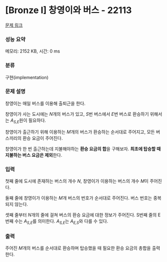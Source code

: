 # [Bronze I] 창영이와 버스 - 22113 

[문제 링크](https://www.acmicpc.net/problem/22113) 

### 성능 요약

메모리: 2152 KB, 시간: 0 ms

### 분류

구현(implementation)

### 문제 설명

<p>창영이는 매일 버스를 이용해 출퇴근을 한다.</p>

<p>창영이가 사는 도시에는 <em>N</em>개의 버스가 있고, <em>S</em>번 버스에서 <em>E</em>번 버스로 환승하기 위해서는 <em>A<sub>S,E</sub></em>원이 필요하다.</p>

<p>창영이가 출근하기 위해 이용하는 <em>M</em>개의 버스가 환승하는 순서대로 주어지고, 모든 버스끼리의 환승 요금이 주어진다.</p>

<p>창영이가 한 번 출근하는데 지불해야하는 <strong>환승 요금의 합</strong>을 구해보자. <strong>최초에 탑승할 때 지불하는 버스 요금은 제외</strong>한다.</p>

### 입력 

 <p>첫째 줄에 도시에 존재하는 버스의 개수 <em>N</em>, 창영이가 이용하는 버스의 개수 <em>M</em>이 주어진다.</p>

<p>둘째 줄에 창영이가 이용하는 <em>M</em>개 버스의 번호가 순서대로 주어진다. 버스 번호는 중복되지 않는다.</p>

<p>셋째 줄부터 <em>N</em>개의 줄에 걸쳐 버스의 환승 요금에 대한 정보가 주어진다. S번째 줄의 E번째 수는 <em>A<sub>S,E</sub></em>를 의미한다. <em>A<sub>S,E</sub></em>는 <em>A<sub>E,S</sub></em>와 다를 수 있다.</p>

### 출력 

 <p>주어진 <em>M</em>개의 버스를 순서대로 환승하며 탑승했을 때 필요한 환승 요금의 총합을 출력한다.</p>

